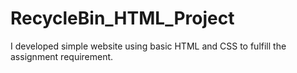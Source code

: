 # RecycleBin_HTML_Project
 I developed simple website using basic HTML and CSS to fulfill the assignment requirement.

